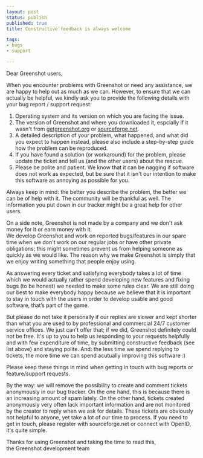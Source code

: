 ```yaml
---
layout: post
status: publish
published: true
title: Constructive feedback is always welcome

tags:
- bugs
- support

---
```

<p>Dear Greenshot users,</p>
<p>When you encounter problems with Greenshot or need any assistance, we are happy to help out as much as we can. However, to ensure that we can actually be helpful, we kindly ask you to provide the following details with your bug report / support request:</p>
<ol>
<li>Operating system and its version on which you are facing the issue.</li>
<li>The version of Greenshot and where you downloaded it, espcially if it wasn't from <a href="http://getgreenshot.org">getgreenshot.org</a> or <a href="http://sourceforge.net">sourceforge.net</a>.</li>
<li>A detailed description of your problem, what happened, and what did you expect to happen instead, please also include a step-by-step guide how the problem can be reproduced.</li>
<li>If you have found a solution (or workaround) for the problem, please update the ticket and tell us (and the other users) about the rescue.</li>
<li>Please be polite and patient. We know that it can be nagging if software does not work as expected, but be sure that it isn't our intention to make this software as annoying as possible for you.</li>
</ol>
<p>Always keep in mind: the better you describe the problem, the better we can be of help with it. The community will be thankful as well. The information you put down in our tracker might be a great help for other users.</p>
<p>On a side note, Greenshot is not made by a company and we don't ask money for it or earn money with it.<br />
We develop Greenshot and work on reported bugs/features in our spare time when we don't work on our regular jobs or have other private obligations; this might sometimes prevent us from helping someone as quickly as we would like. The reason why we make Greenshot is simply that we enjoy writing something that people enjoy using. </p>
<p>As answering every ticket and satisfying everybody takes a lot of time which we would actually rather spend developing new features and fixing bugs (to be honest) we needed to make some rules clear. We are still doing our best to make everybody happy because we believe that it is important to stay in touch with the users in order to develop usable and good software, that’s part of the game. </p>
<p>But please do not take it personally if our replies are slower and kept shorter than what you are used to by professional and commercial 24/7 customer service offices. We just can't offer that; if we did, Greenshot definitely could not be free. It's up to you to help us responding to your requests helpfully and with few expenditure of time, by submitting constructive feedback (see list above) and staying polite. And: the less time we spend replying to tickets, the more time we can spend acutually improving this software :)</p>
<p>Please keep these things in mind when getting in touch with bug reports or feature/support requests.</p>
<p>By the way: we will remove the possibility to create and comment tickets anonymously in our bug tracker. On the one hand, this is because there is an increasing amount of spam lately. On the other hand, tickets created anonymously very often lack important information and are not monitored by the creator to reply when we ask for details. These tickets are obviously not helpful to anyone, yet take a lot of our time to process. If you need to get in touch, please register with sourceforge.net or connect with OpenID, it's quite simple.</p>
<p>Thanks for using Greenshot and taking the time to read this,<br />
the Greenshot development team</p>
